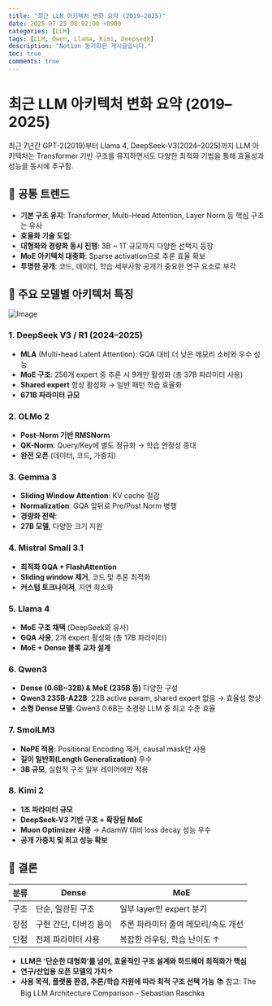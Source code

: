 ```yaml
---
title: "최근 LLM 아키텍처 변화 요약 (2019–2025)"
date: 2025-07-25 08:02:00 +0900
categories: [LLM]
tags: [LLM, Qwen, Llama, Kimi, Deepseek]
description: "Notion 동기화된 게시글입니다."
toc: true
comments: true
---
```


# 최근 LLM 아키텍처 변화 요약 (2019–2025)

최근 7년간 GPT-2(2019)부터 Llama 4, DeepSeek-V3(2024–2025)까지 LLM 아키텍처는 Transformer 기반 구조를 유지하면서도 다양한 최적화 기법을 통해 효율성과 성능을 동시에 추구함.

## 🔑 공통 트렌드

- **기본 구조 유지**: Transformer, Multi-Head Attention, Layer Norm 등 핵심 구조는 유사
- **효율화 기술 도입**:
- **대형화와 경량화 동시 진행**: 3B ~ 1T 규모까지 다양한 선택지 등장
- **MoE 아키텍처 대중화**: Sparse activation으로 추론 효율 확보
- **투명한 공개**: 코드, 데이터, 학습 세부사항 공개가 중요한 연구 요소로 부각
## 📌 주요 모델별 아키텍처 특징

![Image](https://prod-files-secure.s3.us-west-2.amazonaws.com/e6db513d-ec54-40ff-aa74-2487b0bcfe15/ac24fdd3-febf-45c7-8e99-afb6446591d8/image.png?X-Amz-Algorithm=AWS4-HMAC-SHA256&X-Amz-Content-Sha256=UNSIGNED-PAYLOAD&X-Amz-Credential=ASIAZI2LB4662TZWJ56F%2F20250725%2Fus-west-2%2Fs3%2Faws4_request&X-Amz-Date=20250725T181135Z&X-Amz-Expires=3600&X-Amz-Security-Token=IQoJb3JpZ2luX2VjECIaCXVzLXdlc3QtMiJGMEQCIBJ1MyxqhlhfEZlbnEvlHH%2B5YuVlMXysOMOzJNOoVX2AAiAg2ldYYxweqzMsDHfbxPOkKCL2a1Jo5hCNRKsUZ9BPpSr%2FAwhLEAAaDDYzNzQyMzE4MzgwNSIMNKskVeVhqWidoR0IKtwDT8tu9Ab6LhzuncGzy12wBKEENQy%2BBPEnrluc1bYIlHFAB2LQQWeWTtBBdbIyu4webELnu39%2FtKG7K6evmp75yTdeN47waf%2F18fR8VoVOvoYkIZI6Q56IL9EZUARA0V%2BHvw3nfl3Dg5k6xh9UPsUfKt8MeKwTVFe0pH9Qs%2FPoPLWofQaitjG6kjJAg%2Bxmcni6UEoyoJdRvVaa2OWsVfTLB4FxCo4m8SQu66tbYIdD3M6GgfoABX8Zz3A7gIK43U0aY9S9j6ZrD4AlFOsKmfKxbdGhqdKTmX8IdtbV0nhmGDtR9NYEOsZwmATMTmtwzU9PT6Hu%2BMuj882RKhgNEq5cPB4VMU7zEcrmeq0fbyMeNDV9nSvRpfsY3CDrPJLXbWhIjTTlYjlkooRbgQFl1k6eKD4DEP6ZEJG7C%2FLuCkG3kxjqxKumSJc3XizIl1onRuteMXiJLhr4M%2BcwcTTouiIPInsr9qRfCXT3pDHxtRyxZYsF%2FVdkYDM2S216Lbkp0vScMoT%2FxgSdH8i%2FUYHIyXZTt450GmG02el5OqKcUR6qMle%2BUecNSLya7d%2B0H5of%2BJS8fzvPZ3RmM4QA8p5eUadqKvsI6hS2zWQ%2BhQax330vm9OwADQyD6R0aGhqFOww3oaPxAY6pgFX5rhfrhO1W0jlCu8W26nhhHULKHcHRuap%2FfNFF0ijXIRCHFE%2F6G2qz1IpL8l1Mr8vNkt60VAFOdTaMdVD1qGdwSjy2aCcCqDJ%2FSBjTX13T%2BWj36nRwC%2FEQ1mJ9lOFC9FIujUQ70gkK8nxS%2BqHajPC76L8I0r6x%2B%2Bq3%2FC0ilR8zMvNVuBgiJeuT%2BVJiZ%2B1JGth5wXFTEyJ4uQr2aVS49c6ZnQp1bUy&X-Amz-Signature=494b20b321b967f9ebddee92ea4748211ff6600d9365fdcd0a3ea31d3edec2e0&X-Amz-SignedHeaders=host&x-amz-checksum-mode=ENABLED&x-id=GetObject)

### 1. DeepSeek V3 / R1 (2024–2025)

- **MLA** (Multi-head Latent Attention): GQA 대비 더 낮은 메모리 소비와 우수 성능
- **MoE 구조**: 256개 expert 중 추론 시 9개만 활성화 (총 37B 파라미터 사용)
- **Shared expert** 항상 활성화 → 일반 패턴 학습 효율화
- **671B 파라미터 규모**
### 2. OLMo 2

- **Post-Norm 기반 RMSNorm**
- **QK-Norm**: Query/Key에 별도 정규화 → 학습 안정성 증대
- **완전 오픈** (데이터, 코드, 가중치)
### 3. Gemma 3

- **Sliding Window Attention**: KV cache 절감
- **Normalization**: GQA 앞뒤로 Pre/Post Norm 병행
- **경량화 전략**:
- **27B 모델**, 다양한 크기 지원
### 4. Mistral Small 3.1

- **최적화 GQA + FlashAttention**
- **Sliding window 제거**, 코드 및 추론 최적화
- **커스텀 토크나이저**, 지연 최소화
### 5. Llama 4

- **MoE 구조 채택** (DeepSeek와 유사)
- **GQA 사용**, 2개 expert 활성화 (총 17B 파라미터)
- **MoE + Dense 블록 교차 설계**
### 6. Qwen3

- **Dense (0.6B~32B) & MoE (235B 등)** 다양한 구성
- **Qwen3 235B-A22B**: 22B active param, shared expert 없음 → 효율성 향상
- **소형 Dense 모델**: Qwen3 0.6B는 초경량 LLM 중 최고 수준 효율
### 7. SmolLM3

- **NoPE 적용**: Positional Encoding 제거, causal mask만 사용
- **길이 일반화(Length Generalization)** 우수
- **3B 규모**, 실험적 구조 일부 레이어에만 적용
### 8. Kimi 2

- **1조 파라미터 규모**
- **DeepSeek-V3 기반 구조 + 확장된 MoE**
- **Muon Optimizer 사용** → AdamW 대비 loss decay 성능 우수
- **공개 가중치 및 최고 성능 확보**
## 🧩 결론

| 분류 | Dense | MoE |
| --- | --- | --- |
| 구조 | 단순, 일관된 구조 | 일부 layer만 expert 분기 |
| 장점 | 구현 간단, 디버깅 용이 | 추론 파라미터 줄여 메모리/속도 개선 |
| 단점 | 전체 파라미터 사용 | 복잡한 라우팅, 학습 난이도 ↑ |

- **LLM은 ‘단순한 대형화’를 넘어, 효율적인 구조 설계와 하드웨어 최적화가 핵심**
- **연구/산업용 오픈 모델의 가치↑**
- **사용 목적, 플랫폼 환경, 추론/학습 자원에 따라 최적 구조 선택 가능**
📚 참고: The Big LLM Architecture Comparison - Sebastian Raschka


